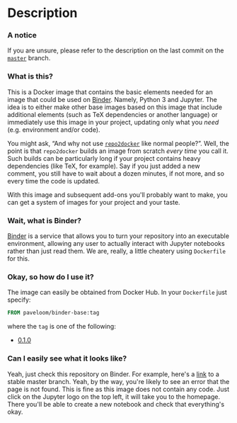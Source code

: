 # Description

### A notice
If you are unsure, please refer to the description on the last commit on the
[`master`](https://github.com/paveloom-d/binder-base/tree/master) branch.

### What is this?

This is a Docker image that contains the basic elements needed for an image that could be
used on [Binder](https://mybinder.org/). Namely, Python 3 and Jupyter. The idea is to either
make other base images based on this image that include additional elements (such as TeX
dependencies or another language) or immediately use this image in your project,
updating only what you _need_ (e.g. environment and/or code).

You might ask, “And why not use [`repo2docker`](https://github.com/jupyterhub/repo2docker)
like normal people?”. Well, the point is that `repo2docker` builds an image from scratch
_every time_ you call it. Such builds can be particularly long if your project contains
heavy dependencies (like TeX, for example). Say if you just added a new comment, you still
have to wait about a dozen minutes, if not more, and so every time the code is updated.

With this image and subsequent add-ons you'll probably want to make, you can get a system
of images for your project and your taste.

### Wait, what is Binder?

[Binder](https://mybinder.org/) is a service that allows you to turn your repository into
an executable environment, allowing any user to actually interact with Jupyter notebooks
rather than just read them. We are, really, a little cheatery using `Dockerfile` for this.

### Okay, so how do I use it?

The image can easily be obtained from Docker Hub. In your `Dockerfile` just specify:

```dockerfile
FROM paveloom/binder-base:tag
```

where the `tag` is one of the following:

* [0.1.0](https://github.com/paveloom-d/binder-base/releases/tag/v0.1.0)

### Can I easily see what it looks like?

Yeah, just check this repository on Binder. For example, here's a
[link](https://mybinder.org/v2/gh/paveloom-d/binder-base/master?urlpath=lab) to a stable
master branch. Yeah, by the way, you're likely to see an error that the page is not found.
This is fine as this image does not contain any code. Just click on the Jupyter logo on the
top left, it will take you to the homepage. There you'll be able to create a new notebook
and check that everything's okay.
